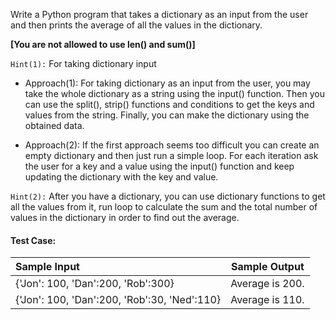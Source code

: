 Write a Python program that takes a dictionary as an input from the user and then prints the average of all the values in the dictionary.

**[You are not allowed to use len() and sum()]**

`Hint(1):` For taking dictionary input

- Approach(1): For taking dictionary as an input from the user, you may take the whole dictionary as a string using the input() function. Then you can use the split(), strip() functions and conditions to get the keys and values from the string. Finally, you can make the dictionary using the obtained data.

- Approach(2): If the first approach seems too difficult you can create an empty dictionary and then just run a simple loop. For each iteration ask the user for a key and a value using the input() function and keep updating the dictionary with the key and value.

`Hint(2):` After you have a dictionary, you can use dictionary functions to get all the values from it, run loop to calculate the sum and the total number of values in the dictionary in order to find out the average.

#### Test Case:

| Sample Input                                 |  Sample Output  |
| :------------------------------------------- | :-------------: |
| {'Jon': 100, 'Dan':200, 'Rob':300}           | Average is 200. |
| {'Jon': 100, 'Dan':200, 'Rob':30, 'Ned':110} | Average is 110. |
